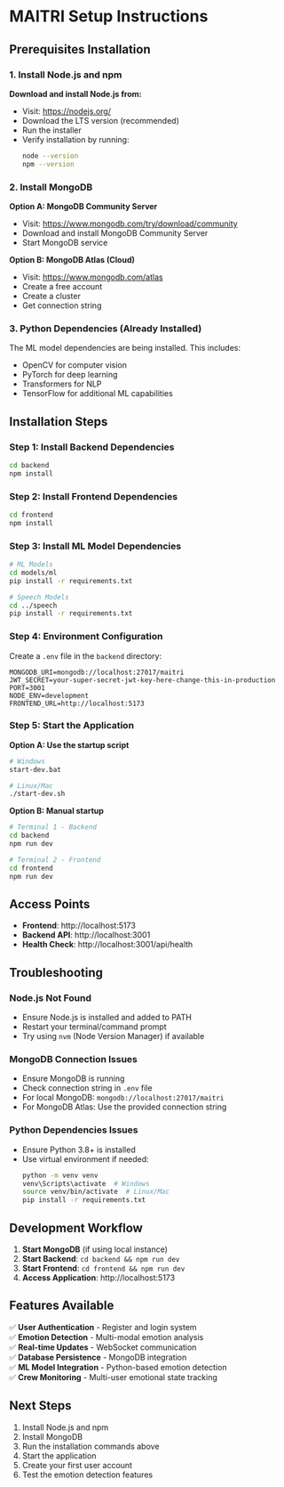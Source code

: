 # MAITRI Setup Instructions

## Prerequisites Installation

### 1. Install Node.js and npm

**Download and install Node.js from:**
- Visit: https://nodejs.org/
- Download the LTS version (recommended)
- Run the installer
- Verify installation by running:
  ```bash
  node --version
  npm --version
  ```

### 2. Install MongoDB

**Option A: MongoDB Community Server**
- Visit: https://www.mongodb.com/try/download/community
- Download and install MongoDB Community Server
- Start MongoDB service

**Option B: MongoDB Atlas (Cloud)**
- Visit: https://www.mongodb.com/atlas
- Create a free account
- Create a cluster
- Get connection string

### 3. Python Dependencies (Already Installed)

The ML model dependencies are being installed. This includes:
- OpenCV for computer vision
- PyTorch for deep learning
- Transformers for NLP
- TensorFlow for additional ML capabilities

## Installation Steps

### Step 1: Install Backend Dependencies
```bash
cd backend
npm install
```

### Step 2: Install Frontend Dependencies
```bash
cd frontend
npm install
```

### Step 3: Install ML Model Dependencies
```bash
# ML Models
cd models/ml
pip install -r requirements.txt

# Speech Models
cd ../speech
pip install -r requirements.txt
```

### Step 4: Environment Configuration

Create a `.env` file in the `backend` directory:
```env
MONGODB_URI=mongodb://localhost:27017/maitri
JWT_SECRET=your-super-secret-jwt-key-here-change-this-in-production
PORT=3001
NODE_ENV=development
FRONTEND_URL=http://localhost:5173
```

### Step 5: Start the Application

**Option A: Use the startup script**
```bash
# Windows
start-dev.bat

# Linux/Mac
./start-dev.sh
```

**Option B: Manual startup**
```bash
# Terminal 1 - Backend
cd backend
npm run dev

# Terminal 2 - Frontend
cd frontend
npm run dev
```

## Access Points

- **Frontend**: http://localhost:5173
- **Backend API**: http://localhost:3001
- **Health Check**: http://localhost:3001/api/health

## Troubleshooting

### Node.js Not Found
- Ensure Node.js is installed and added to PATH
- Restart your terminal/command prompt
- Try using `nvm` (Node Version Manager) if available

### MongoDB Connection Issues
- Ensure MongoDB is running
- Check connection string in `.env` file
- For local MongoDB: `mongodb://localhost:27017/maitri`
- For MongoDB Atlas: Use the provided connection string

### Python Dependencies Issues
- Ensure Python 3.8+ is installed
- Use virtual environment if needed:
  ```bash
  python -m venv venv
  venv\Scripts\activate  # Windows
  source venv/bin/activate  # Linux/Mac
  pip install -r requirements.txt
  ```

## Development Workflow

1. **Start MongoDB** (if using local instance)
2. **Start Backend**: `cd backend && npm run dev`
3. **Start Frontend**: `cd frontend && npm run dev`
4. **Access Application**: http://localhost:5173

## Features Available

✅ **User Authentication** - Register and login system  
✅ **Emotion Detection** - Multi-modal emotion analysis  
✅ **Real-time Updates** - WebSocket communication  
✅ **Database Persistence** - MongoDB integration  
✅ **ML Model Integration** - Python-based emotion detection  
✅ **Crew Monitoring** - Multi-user emotional state tracking  

## Next Steps

1. Install Node.js and npm
2. Install MongoDB
3. Run the installation commands above
4. Start the application
5. Create your first user account
6. Test the emotion detection features

